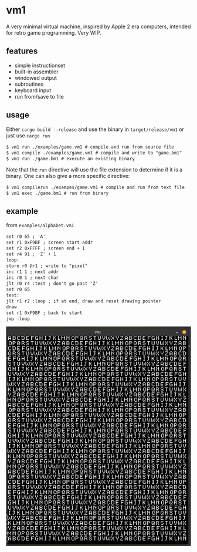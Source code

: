 # vm1
A very minimal virtual machine, inspired by Apple 2 era computers, intended for retro game programming. Very WIP.

## features
- simple instructionset
- built-in assembler
- windowed output
- subroutines
- keyboard input
- run from/save to file

## usage

Either `cargo build --release` and use the binary in `target/release/vm1` or just use `cargo run`

```
$ vm1 run ./examples/game.vm1 # compile and run from source file
$ vm1 compile ./examples/game.vm1 # compile and write to "game.bm1"
$ vm1 run ./game.bm1 # execute an existing binary
```
Note that the `run` directive will use the file extension to determine if it is a binary. One can also give a more specific directive:
```
$ vm1 compilerun ./exampes/game.vm1 # compile and run from text file
$ vm1 exec ./game.bm1 # run from binary
```

## example
from `examples/alphabet.vm1`
```
set r0 65 ; 'A'
set r1 0xF9BF ; screen start addr
set r2 0xFFFF ; screen end + 1
set r4 91 ; 'Z' + 1
loop:
store r0 @r1 ; write to "pixel"
inc r1 1 ; next addr
inc r0 1 ; next char
jlt r0 r4 :test ; don't go past 'Z'
set r0 65
test:
jlt r1 r2 :loop ; if at end, draw and reset drawing pointer
draw
set r1 0xF9BF ; back to start
jmp :loop
```

![a screenshot](https://github.com/C34A/vm1/blob/master/res/screenshot.png?raw=true)
